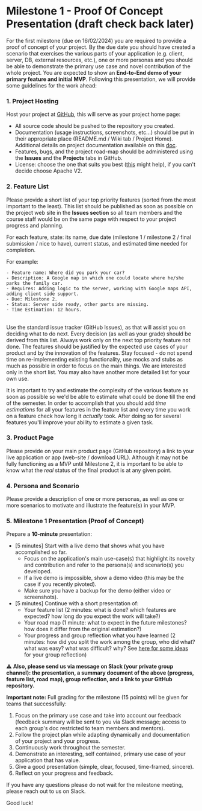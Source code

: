 
# Milestone 1 - Proof Of Concept Presentation (draft check back later)

For the first milestone (due on 16/02/2024) you are required to provide a proof of concept of your project. By the due date you should have created a scenario that exercises the various parts of your application (e.g. client, server, DB, external resources, etc.), one or more personas and you should be able to demonstrate the primary use case and novel contribution of the whole project. You are expected to show an **End-to-End demo of your primary feature and initial MVP**. Following this presentation, we will provide some guidelines for the work ahead:

### 1. Project Hosting

Host your project at [GitHub](https://github.com/repositories/new), this will serve as your project home page:

- All source code should be pushed to the repository you created.
- Documentation (usage instructions, screenshots, etc...) should be put in their appropriate place (README.md / Wiki tab / Project Home). Additional details on project documentation available on this [doc](https://docs.google.com/document/d/1xppHNvDtQkChSqaZQI7FCG5J9GSH-iyi/edit?usp=sharing&ouid=100275977608446609845&rtpof=true&sd=true).
- Features, bugs, and the project road-map should be administered using the **Issues** and the **Projects** tabs in GitHub.
- License: choose the one that suits you best ([this](http://choosealicense.com/) might help), if you can't decide choose Apache V2.

### 2. Feature List

Please provide a short list of your top priority features (sorted from the most important to the least). This list should be published as soon as possible on the project web site in the **Issues section** so all team members and the course staff would be on the same page with respect to your project progress and planning. 

For each feature, state: its name, due date (milestone 1 / milestone 2 / final submission / nice to have), current status, and estimated time needed for completion.

For example:
```
- Feature name: Where did you park your car?
- Description: A Google map in which one could locate where he/she parks the family car.
- Requires: Adding logic to the server, working with Google maps API, adding client side support.
- Due: Milestone 2.
- Status: Server side ready, other parts are missing.
- Time Estimation: 12 hours.
```
<br>
Use the standard issue tracker (GitHub Issues), as that will assist you on deciding what to do next. Every decision (as well as your grade) should be derived from this list. Always work only on the next top priority feature not done. The features should be justified by the expected use cases of your product and by the innovation of the features. Stay focused - do not spend time on re-implementing existing functionality, use mocks and stubs as much as possible in order to focus on the main things.
We are interested only in the short list. You may also have another more detailed list for your own use.

It is important to try and estimate the complexity of the various feature as soon as possible so we'd be able to estimate what could be done till the end of the semester. In order to accomplish that you should add *time estimations* for all your features in the feature list and every time you work on a feature check how long it *actually* took. After doing so for several features you'll improve your ability to estimate a given task.

### 3. Product Page

Please provide on your main product page (GitHub repository) a link to your live application or app (web-site / download URL). Although it may not be fully functioning as a MVP until Milestone 2, it is important to be able to know what the *real* status of the final product is at any given point. 

### 4. Persona and Scenario

Please provide a description of one or more personas, as well as one or more scenarios to motivate and illustrate the feature(s) in your MVP. 

### 5. Milestone 1 Presentation (Proof of Concept)

Prepare a **10-minute** presentation:

- [5 minutes] Start with a live demo that shows what you have accomplished so far.
    - Focus on the application's main use-case(s) that highlight its novelty and contribution and refer to the persona(s) and scenario(s) you developed.
    - If a live demo is impossible, show a demo video (this may be the case if you recently pivoted).
    - Make sure you have a backup for the demo (either video or screenshots).
- [5 minutes] Continue with a short presentation of: 
    - Your feature list (2 minutes: what is done? which features are expected? how long do you expect the work will take?) 
    - Your road map (1 minute: what to expect in the future milestones? how does it differ from the original estimation?)
    - Your progress and group reflection what you have learned (2 minutes: how did you split the work among the group, who did what? what was easy? what was difficult? why? See [here for some ideas](https://www.atlassian.com/blog/jira-software/5-fun-sprint-retrospective-ideas-templates) for your group reflection) 


 ⚠️ **Also, please send us via message on Slack (your private group channel): the presentation, a summary document of the above (progress, feature list, road map), group reflection, and a link to your GitHub repository.**

**Important note:** Full grading for the milestone (15 points) will be given for teams that successfully:

1. Focus on the primary use case and take into account our feedback (feedback summary will be sent to you via Slack message; access to each group's doc restricted to team members and mentors).
2. Follow the project plan while adapting dynamically and documentation of your project and your progress.
3. Continuously work throughout the semester.
4. Demonstrate an interesting, self contained, primary use case of your application that has value.
5. Give a good presentation (simple, clear, focused, time-framed, sincere).
6. Reflect on your progress and feedback.

If you have any questions please do not wait for the milestone meeting, please reach out to us on Slack.

Good luck!
